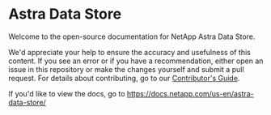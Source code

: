 # Astra Data Store
Welcome to the open-source documentation for NetApp Astra Data Store.

We'd appreciate your help to ensure the accuracy and usefulness of this content. If you see an error or if you have a recommendation, either open an issue in this repository or make the changes yourself and submit a pull request. For details about contributing, go to our [Contributor's Guide](https://docs.netapp.com/us-en/contribute/).

If you'd like to view the docs, go to https://docs.netapp.com/us-en/astra-data-store/
